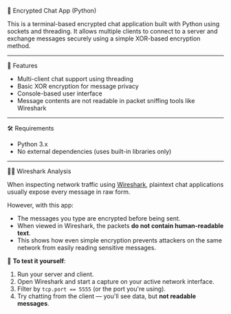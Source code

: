 🔐 Encrypted Chat App (Python)

This is a terminal-based encrypted chat application built with Python using sockets and threading. 
It allows multiple clients to connect to a server and exchange messages securely using a simple XOR-based encryption method.

---

🚀 Features

- Multi-client chat support using threading
- Basic XOR encryption for message privacy
- Console-based user interface
- Message contents are not readable in packet sniffing tools like Wireshark

---

🛠️ Requirements

- Python 3.x
- No external dependencies (uses built-in libraries only)

---

🕵️‍♂️ Wireshark Analysis

When inspecting network traffic using [Wireshark](https://www.wireshark.org/), plaintext chat applications usually expose every message in raw form.

However, with this app:
- The messages you type are encrypted before being sent.
- When viewed in Wireshark, the packets **do not contain human-readable text**.
- This shows how even simple encryption prevents attackers on the same network from easily reading sensitive messages.

🧪 **To test it yourself**:
1. Run your server and client.
2. Open Wireshark and start a capture on your active network interface.
3. Filter by `tcp.port == 5555` (or the port you're using).
4. Try chatting from the client — you'll see data, but **not readable messages**.
